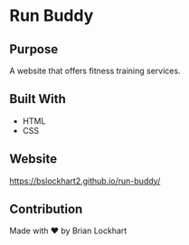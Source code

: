 # Run Buddy

## Purpose
A website that offers fitness training services.

## Built With
* HTML
* CSS

## Website
https://bslockhart2.github.io/run-buddy/

## Contribution
Made with ❤️ by Brian Lockhart
